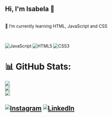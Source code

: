 ## Hi, I'm Isabela 👋<br>
<br>🌱 I’m currently learning HTML, JavaScript and CSS<br><br><br>


![JavaScript](https://img.shields.io/badge/javascript-%23323330.svg?style=for-the-badge&logo=javascript&logoColor=%23F7DF1E) ![HTML5](https://img.shields.io/badge/html5-%23E34F26.svg?style=for-the-badge&logo=html5&logoColor=white) ![CSS3](https://img.shields.io/badge/css3-%231572B6.svg?style=for-the-badge&logo=css3&logoColor=white)
# 📊 GitHub Stats:
![](https://github-readme-stats.vercel.app/api?username=isabelaomaciel&theme=onedark&hide_border=true&include_all_commits=false&count_private=false)<br/>![](https://github-readme-streak-stats.herokuapp.com/?user=isabelaomaciel&theme=onedark&hide_border=true)<br/>
![](https://github-readme-stats.vercel.app/api/top-langs/?username=isabelaomaciel&theme=onedark&hide_border=true&include_all_commits=false&count_private=false&layout=compact)

###
[![Instagram](https://img.shields.io/badge/Instagram-%23E4405F.svg?logo=Instagram&logoColor=white)](https://instagram.com/isabelasoliveiraz) [![LinkedIn](https://img.shields.io/badge/LinkedIn-%230077B5.svg?logo=linkedin&logoColor=white)](https://linkedin.com/in/isabelaomaciel) 
---


<!-- Proudly created with GPRM ( https://gprm.itsvg.in ) -->
